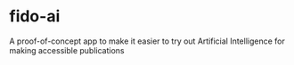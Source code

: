 # fido-ai
A proof-of-concept app to make it easier to try out Artificial Intelligence for making accessible publications 
